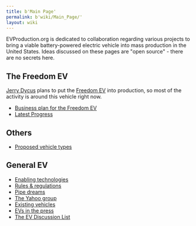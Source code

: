 ```yaml
---
title: b'Main Page'
permalink: b'wiki/Main_Page/'
layout: wiki
---
```


EVProduction.org is dedicated to collaboration regarding various
projects to bring a viable battery-powered electric vehicle into mass
production in the United States. Ideas discussed on these pages are
"open source" - there are no secrets here.

The Freedom EV
--------------

[Jerry Dycus](/wiki/Jerry_Dycus "wikilink") plans to put the [Freedom
EV](/wiki/Freedom_EV "wikilink") into production, so most of the activity is
around this vehicle right now.

-   [Business plan for the Freedom
    EV](/wiki/Business_plan_for_the_Freedom_EV "wikilink")
-   [Latest Progress](/wiki/Progress_Pics "wikilink")

Others
------

-   [Proposed vehicle types](/wiki/Proposed_vehicle_types "wikilink")

General EV
----------

-   [Enabling technologies](/wiki/Enabling_technologies "wikilink")
-   [Rules & regulations](/wiki/Rules_&_regulations "wikilink")
-   [Pipe dreams](/wiki/Pipe_dreams "wikilink")
-   [The Yahoo group](http://autos.groups.yahoo.com/group/EVProduction/)
-   [Existing vehicles](/wiki/Existing_vehicles "wikilink")
-   [EVs in the press](/wiki/EVs_in_the_press "wikilink")
-   [The EV Discussion List](http://www.evdl.org/)
